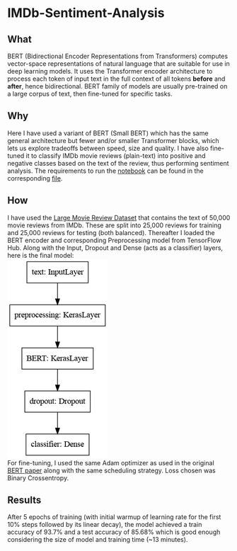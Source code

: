 # IMDb-Sentiment-Analysis

## What

BERT (Bidirectional Encoder Representations from Transformers) computes vector-space representations of natural language that are suitable for use in deep learning models. It uses the Transformer encoder architecture to process each token of input text in the full context of all tokens **before** and **after**, hence bidirectional. BERT family of models are usually pre-trained on a large corpus of text, then fine-tuned for specific tasks.

## Why

Here I have used a variant of BERT (Small BERT) which has the same general architecture but fewer and/or smaller Transformer blocks, which lets us explore tradeoffs between speed, size and quality. I have also fine-tuned it to classify IMDb movie reviews (plain-text) into positive and negative classes based on the text of the review, thus performing sentiment analysis. The requirements to run the [notebook](Notebook.ipynb) can be found in the corresponding [file](requirements.txt).

## How

I have used the [Large Movie Review Dataset](https://ai.stanford.edu/~amaas/data/sentiment) that contains the text of 50,000 movie reviews from IMDb. These are split into 25,000 reviews for training and 25,000 reviews for testing (both balanced). Thereafter I loaded the BERT encoder and corresponding Preprocessing model from TensorFlow Hub. Along with the Input, Dropout and Dense (acts as a classifier) layers, here is the final model:   
<img src="Images/model.png">   
For fine-tuning, I used the same Adam optimizer as used in the original [BERT paper](https://arxiv.org/abs/1810.04805) along with the same scheduling strategy. Loss chosen was Binary Crossentropy. 

## Results

After 5 epochs of training (with initial warmup of learning rate for the first 10% steps followed by its linear decay), the model achieved a train accuracy of 93.7% and a test accuracy of 85.68% which is good enough considering the size of model and training time (~13 minutes).
